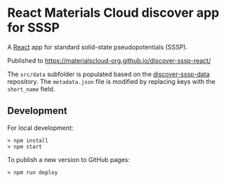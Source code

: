 # React Materials Cloud discover app for SSSP

A [React](https://reactjs.org/) app for standard solid-state pseudopotentials (SSSP).

Published to https://materialscloud-org.github.io/discover-sssp-react/

The `src/data` subfolder is populated based on the [discover-sssp-data](https://github.com/materialscloud-org/discover-sssp-data) repository.
The `metadata.json` file is modified by replacing keys with the `short_name` field.

## Development

For local development:

```
> npm install
> npm start
```

To publish a new version to GitHub pages:

```
> npm run deploy
```
